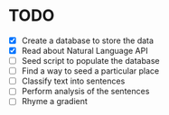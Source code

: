 # TODO

- [x] Create a database to store the data
- [x] Read about Natural Language API
- [ ] Seed script to populate the database
- [ ] Find a way to seed a particular place
- [ ] Classify text into sentences
- [ ] Perform analysis of the sentences
- [ ] Rhyme a gradient

